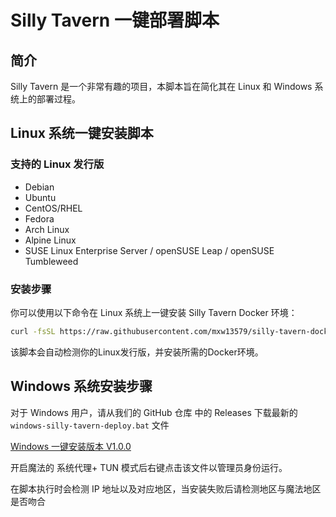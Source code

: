 # Silly Tavern 一键部署脚本

## 简介

Silly Tavern 是一个非常有趣的项目，本脚本旨在简化其在 Linux 和 Windows 系统上的部署过程。

## Linux 系统一键安装脚本

### 支持的 Linux 发行版

- Debian
- Ubuntu
- CentOS/RHEL
- Fedora
- Arch Linux
- Alpine Linux
- SUSE Linux Enterprise Server / openSUSE Leap / openSUSE Tumbleweed

### 安装步骤

你可以使用以下命令在 Linux 系统上一键安装 Silly Tavern Docker 环境：

```bash
curl -fsSL https://raw.githubusercontent.com/mxw13579/silly-tavern-docker-starts/main/linux-silly-tavern-docker-deploy.sh | sudo bash
```

该脚本会自动检测你的Linux发行版，并安装所需的Docker环境。

## Windows 系统安装步骤

对于 Windows 用户，请从我们的 GitHub 仓库 中的 Releases 下载最新的 `windows-silly-tavern-deploy.bat` 文件

[Windows 一键安装版本 V1.0.0](https://github.com/mxw13579/silly-tavern-docker-starts/releases/download/v1.0/windows-silly-tavern-deploy.bat)

开启魔法的 系统代理+ TUN 模式后右键点击该文件以管理员身份运行。


在脚本执行时会检测 IP 地址以及对应地区，当安装失败后请检测地区与魔法地区是否吻合